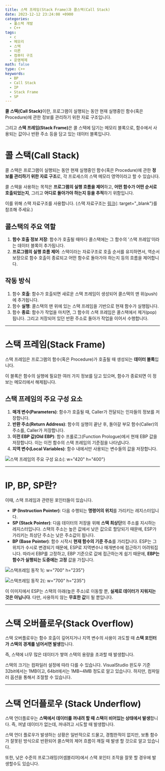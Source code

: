 ```yaml
---
title: 스택 프레임(Stack Frame)과 콜스택(Call Stack)
date: 2023-12-12 23:24:08 +0900
categories:
  - 풀스택 개발
  - C++
tags:
  - c
  - 메모리
  - 스택
  - 이론
  - 컴퓨터 구조
  - 운영체제
math: false
type: C++
keywords:
  - BP
  - Call Stack
  - IP
  - Stack Frame
  - SP
---
```


<span class="keyword">**콜 스택(Call Stack)**</span>이란, 프로그램이 실행되는 동안 현재 실행중인 함수(혹은 Procedure)에 관한 <span class="font_highlight">정보를 관리하기 위한 자료 구조</span>입니다.

그리고 <span class="keyword">**스택 프레임(Stack Frame)**</span>은 콜 스택에 담기는 메모리 블록으로, 함수에서 사용되는 값이나 반환 주소 등을 담고 있는 <span class="font_highlight">데이터 블록</span>입니다.

# 콜 스택(Call Stack)

콜 스택은 프로그램이 실행되는 동안 현재 실행중인 함수(혹은 Procedure)에 관한 **정보를 관리하기 위한 자료 구조**로, 각 프로세스의 스택 메모리 영역이라고 할 수 있습니다.

콜 스택을 사용하는 목적은 **프로그램의 실행 흐름을 제어**하고, **어떤 함수가 어떤 순서로 호출되었는지**, 그리고 **어디로 돌아가야 하는지 등을 추적**하기 위함입니다.

이를 위해 스택 자료구조를 사용합니다. (스택 자료구조는 [링크](/posts/%EC%8A%A4%ED%83%9D(stack)/){: target="_blank"}를 참조해 주세요.)

## 콜스택의 주요 역할

1. **함수 호출 정보 저장**: 함수가 호출될 때마다 콜스택에는 그 함수의 '스택 프레임'이라는 데이터 블록이 추가됩니다.
2. **프로그램의 실행 흐름 제어**: 스택이라는 자료구조로 호출 순서를 유지하면서, 역순서 보장으로 함수 호출이 종료되고 어떤 함수로 돌아가야 하는지 등의 흐름을 제어합니다.

## 작동 방식

1. 함수 **호출**: 함수가 호출되면 새로운 스택 프레임이 생성되어 콜스택의 맨 위(push)에 추가됩니다.
2. 함수 **실행**: 콜스택의 맨 위에 있는 스택 프레임을 기반으로 현재 함수가 실행됩니다.
3. 함수 **종료**: 함수가 작업을 마치면, 그 함수의 스택 프레임은 콜스택에서 제거(pop)됩니다. 그리고 저장되어 있던 반환 주소로 돌아가 작업을 이어서 수행합니다.

---

# 스택 프레임(Stack Frame)

스택 프레임은 프로그램의 함수(혹은 Procedure)가 호출될 때 생성되는 **데이터 블록**입니다.

이 블록은 함수의 실행에 필요한 여러 가지 정보를 담고 있으며, 함수가 종료되면 이 정보는 메모리에서 해제됩니다.

## 스택 프레임의 주요 구성 요소

1. **매개 변수(Parameters)**: 함수가 호출될 때, Caller가 전달되는 인자들의 정보를 저장합니다.
2. **반환 주소(Return Address)**: 함수의 실행이 끝난 후, 돌아갈 부모 함수(Caller)의 주소를, Caller가 저장합니다.
3. **이전 EBP 값(Old EBP)**: 함수 프롤로그(Function Prologue)에서 현재 EBP 값을 저장합니다. 이는 이전 함수의 스택 프레임의 기준점을 나타냅니다.
4. **지역 변수(Local Variables)**: 함수 내에서만 사용되는 변수들의 값을 저장합니다.

![스택 프레임의 주요 구성 요소](https://i.postimg.cc/pX9JDQ3M/image.png){: w="420" h="400"}

---

# IP, BP, SP란?

이때, 스택 프레임과 관련된 포인터들이 있습니다.

- **IP (<span class="important">Instruction</span> Pointer)**: 다음 수행되는 **명령어의 위치**를 가리키는 레지스터입니다.
- **SP (<span class="important">Stack</span> Pointer)**: 다음 데이터의 저장을 위해 **스택 최상단**의 주소를 지시하는 레지스터입니다. 스택의 주소는 높은 값에서 낮은 값으로 할당되기 때문에, ESP가 가리키는 최상단 주소는 낮은 주소값이 됩니다.
- **BP (<span class="important">Base</span> Pointer)**: 함수 시작시 **현재 함수의 기준 주소**를 가리킵니다. ESP는 그 위치가 수시로 변경되기 때문에, ESP로 지역변수나 매개변수에 접근하기 어려워집니다. 따라서 EBP를 고정하고, EBP 기준으로 값에 접근하는게 쉽기 때문에, **EBP는 함수가 실행되는 도중에는 고정** 값을 가집니다.

![스택프레임 동작 1](https://i.postimg.cc/9QZPkmWx/1.png){: w="700" h="235"}

![스택프레임 동작 2](https://i.postimg.cc/Fs2gGdQd/2.png){: w="700" h="235"}

이 이미지에서 ESP는 스택의 아래(높은 주소)로 이동할 뿐, **실제로 데이터가 지워지는 것은 아닙니다**. 다만, 사용하지 않는 **무효한 값**이 될 뿐입니다.

---

# 스택 오버플로우(Stack Overflow)

스택 오버플로우는 함수 호출이 깊어지거나 지역 변수의 사용이 과도할 때 **스택 포인터가 스택의 경계를 넘어서면 발생**합니다.

즉, 스택에 너무 많은 데이터가 쌓여 스택의 용량을 초과할 때 발생합니다.

스택의 크기는 컴파일러 설정에 따라 다를 수 있습니다. VisualStudio 윈도우 기준 32bit에서는 1MB이고, 64bit에서는 1MB~4MB 정도로 알고 있습니다. 하지만, 컴파일러 옵션을 통해서 조절할 수 있습니다.

---

# 스택 언더플로우 (Stack Underflow)

스택 언더플로우는 **스택에서 데이터를 꺼내려 할 때 스택이 비어있는 상태에서 발생**합니다. 즉, 꺼낼 데이터가 없는데, 꺼내려고 시도할 때 발생합니다.

스택 언더 플로우가 발생하는 상황은 일반적으로 드물고, 경험한적이 없지만, 보통 함수가 잘못된 방식으로 반환되어 콜스택의 제어 흐름이 깨질 때 발생 할 것으로 알고 있습니다.

또한, 낮은 수준의 프로그래밍(어셈블리어)에서 스택 포인터 조작을 잘못 할 경우에 발생할수도 있습니다.